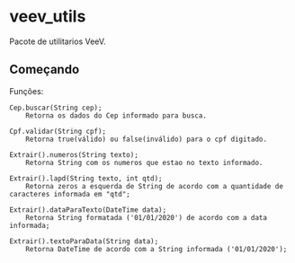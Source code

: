 # veev_utils

Pacote de utilitarios VeeV.

## Começando

Funções:

    Cep.buscar(String cep);
        Retorna os dados do Cep informado para busca.

    Cpf.validar(String cpf);
        Retorna true(válido) ou false(inválido) para o cpf digitado.

    Extrair().numeros(String texto);
        Retorna String com os numeros que estao no texto informado.
    
    Extrair().lapd(String texto, int qtd);
        Retorna zeros a esquerda de String de acordo com a quantidade de caracteres informada em "qtd";

    Extrair().dataParaTexto(DateTime data);
        Retorna String formatada ('01/01/2020') de acordo com a data informada;
    
    Extrair().textoParaData(String data);
        Retorna DateTime de acordo com a String informada ('01/01/2020');
    
